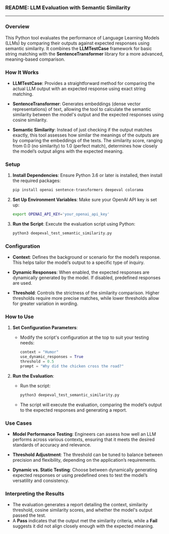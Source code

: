 ### README: LLM Evaluation with Semantic Similarity

---

### Overview

This Python tool evaluates the performance of Language Learning Models (LLMs) by comparing their outputs against expected responses using semantic similarity. It combines the **LLMTestCase** framework for basic string matching with the **SentenceTransformer** library for a more advanced, meaning-based comparison.

### How It Works

- **LLMTestCase**: Provides a straightforward method for comparing the actual LLM output with an expected response using exact string matching.

- **SentenceTransformer**: Generates embeddings (dense vector representations) of text, allowing the tool to calculate the semantic similarity between the model's output and the expected responses using cosine similarity.

- **Semantic Similarity**: Instead of just checking if the output matches exactly, this tool assesses how similar the meanings of the outputs are by comparing the embeddings of the texts. The similarity score, ranging from 0.0 (no similarity) to 1.0 (perfect match), determines how closely the model’s output aligns with the expected meaning.

### Setup

1. **Install Dependencies**:
   Ensure Python 3.6 or later is installed, then install the required packages:
   ```bash
   pip install openai sentence-transformers deepeval colorama
   ```

2. **Set Up Environment Variables**:
   Make sure your OpenAI API key is set up:
   ```bash
   export OPENAI_API_KEY='your_openai_api_key'
   ```

3. **Run the Script**:
   Execute the evaluation script using Python:
   ```bash
   python3 deepeval_test_semantic_similarity.py
   ```

### Configuration

- **Context**: Defines the background or scenario for the model’s response. This helps tailor the model’s output to a specific type of inquiry.
  
- **Dynamic Responses**: When enabled, the expected responses are dynamically generated by the model. If disabled, predefined responses are used.

- **Threshold**: Controls the strictness of the similarity comparison. Higher thresholds require more precise matches, while lower thresholds allow for greater variation in wording.

### How to Use

1. **Set Configuration Parameters**:
   - Modify the script's configuration at the top to suit your testing needs:
     ```python
     context = "Humor"
     use_dynamic_responses = True
     threshold = 0.5
     prompt = "Why did the chicken cross the road?"
     ```

2. **Run the Evaluation**:
   - Run the script:
     ```bash
     python3 deepeval_test_semantic_similarity.py
     ```

   - The script will execute the evaluation, comparing the model’s output to the expected responses and generating a report.

### Use Cases

- **Model Performance Testing**: Engineers can assess how well an LLM performs across various contexts, ensuring that it meets the desired standards of accuracy and relevance.

- **Threshold Adjustment**: The threshold can be tuned to balance between precision and flexibility, depending on the application’s requirements.

- **Dynamic vs. Static Testing**: Choose between dynamically generating expected responses or using predefined ones to test the model’s versatility and consistency.

### Interpreting the Results

- The evaluation generates a report detailing the context, similarity threshold, cosine similarity scores, and whether the model's output passed the test.
- A **Pass** indicates that the output met the similarity criteria, while a **Fail** suggests it did not align closely enough with the expected meaning.
